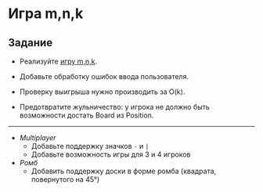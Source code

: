 # Игра m,n,k

## Задание

* Реализуйте [игру m,n,k](https://en.wikipedia.org/wiki/M,n,k-game).

* Добавьте обработку ошибок ввода пользователя.

* Проверку выигрыша нужно производить за O(k).

* Предотвратите жульничество: у игрока не должно быть возможности достать Board из Position.
___
* *Multiplayer* 
    * Добавьте поддержку значков `-` и `|`
    * Добавьте возможность игры для 3 и 4 игроков
* *Ромб* 
    * Добавить поддержку доски в форме ромба (квадрата, повернутого на 45°)
